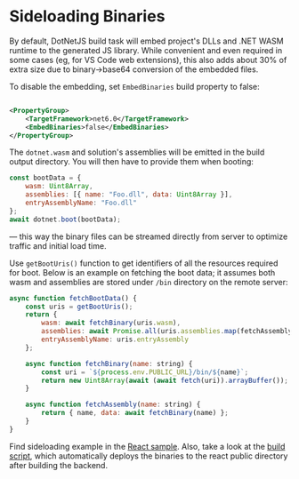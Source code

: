 ﻿# Sideloading Binaries

By default, DotNetJS build task will embed project's DLLs and .NET WASM runtime to the generated JS library. While convenient and even required in some cases (eg, for VS Code web extensions), this also adds about 30% of extra size due to binary->base64 conversion of the embedded files.

To disable the embedding, set `EmbedBinaries` build property to false:

```xml

<PropertyGroup>
    <TargetFramework>net6.0</TargetFramework>
    <EmbedBinaries>false</EmbedBinaries>
</PropertyGroup>
```

The `dotnet.wasm` and solution's assemblies will be emitted in the build output directory. You will then have to provide them when booting:

```js
const bootData = {
    wasm: Uint8Array,
    assemblies: [{ name: "Foo.dll", data: Uint8Array }],
    entryAssemblyName: "Foo.dll"
};
await dotnet.boot(bootData);
```

— this way the binary files can be streamed directly from server to optimize traffic and initial load time.

Use `getBootUris()` function to get identifiers of all the resources required for boot. Below is an example on fetching the boot data; it assumes both wasm and assemblies are stored under `/bin` directory on the remote server:

```js
async function fetchBootData() {
    const uris = getBootUris();
    return {
        wasm: await fetchBinary(uris.wasm),
        assemblies: await Promise.all(uris.assemblies.map(fetchAssembly)),
        entryAssemblyName: uris.entryAssembly
    };

    async function fetchBinary(name: string) {
        const uri = `${process.env.PUBLIC_URL}/bin/${name}`;
        return new Uint8Array(await (await fetch(uri)).arrayBuffer());
    }

    async function fetchAssembly(name: string) {
        return { name, data: await fetchBinary(name) };
    }
}
```

Find sideloading example in the [React sample](https://github.com/Elringus/DotNetJS/blob/main/Samples/React/src/boot.ts). Also, take a look at the [build script](https://github.com/Elringus/DotNetJS/blob/main/Samples/React/scripts/build-backend.sh), which automatically deploys the binaries to the react public directory after building the backend.
